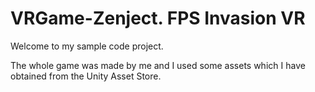 # VRGame-Zenject. FPS Invasion VR
 
Welcome to my sample code project. 

The whole game was made by me and I used some assets which I have obtained from the Unity Asset Store.
